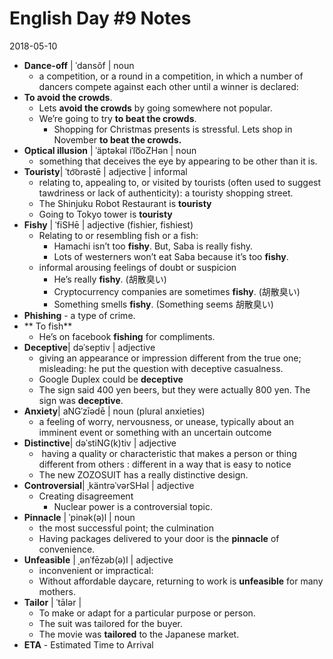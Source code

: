 # English Day #9 Notes
2018-05-10
- **Dance-off** | ˈdansôf | noun
	- a competition, or a round in a competition, in which a number of dancers compete against each other until a winner is declared: 
- **To avoid the crowds**. 
	- Lets **avoid the crowds** by going somewhere not popular.
	- We’re going to try **to beat the crowds**. 
		- Shopping for Christmas presents is stressful. Lets shop in November **to beat the crowds.**
- **Optical illusion** | ˈäptəkəl iˈlo͞oZHən | noun
	- something that deceives the eye by appearing to be other than it is.
- **Touristy**| ˈto͝orəstē | adjective | informal
	- relating to, appealing to, or visited by tourists (often used to suggest tawdriness or lack of authenticity): a touristy shopping street.
	- The Shinjuku Robot Restaurant is **touristy**
	- Going to Tokyo tower is **touristy**
- **Fishy** | ˈfiSHē | adjective (fishier, fishiest)
	- Relating to or resembling fish or a fish:
		- Hamachi isn’t too **fishy**. But, Saba is really fishy. 
		- Lots of westerners won’t eat Saba because it’s too **fishy**.
	- informal arousing feelings of doubt or suspicion
		- He’s really **fishy**. (胡散臭い)
		- Cryptocurrency companies are sometimes **fishy**. (胡散臭い)
		- Something smells **fishy**. (Something seems 胡散臭い)
- **Phishing** - a type of crime. 
- ** To fish**
	- He’s on facebook **fishing** for compliments. 
- **Deceptive**| dəˈseptiv | adjective
	- giving an appearance or impression different from the true one; misleading: he put the question with deceptive casualness.
	- Google Duplex could be **deceptive**
	- The sign said 400 yen beers, but they were actually 800 yen. The sign was **deceptive**. 
- **Anxiety**| aNGˈzīədē | noun (plural anxieties)
	- a feeling of worry, nervousness, or unease, typically about an imminent event or something with an uncertain outcome
- **Distinctive**| dəˈstiNG(k)tiv | adjective
	-  having a quality or characteristic that makes a person or thing different from others : different in a way that is easy to notice
	- The new ZOZOSUIT has a really distinctive design. 
- **Controversial**| ˌkäntrəˈvərSHəl | adjective
	- Creating disagreement
		- Nuclear power is a controversial topic. 
- **Pinnacle** | ˈpinək(ə)l | noun
	-  the most successful point; the culmination
	- Having packages delivered to your door is the **pinnacle** of convenience.
- **Unfeasible** | ˌənˈfēzəb(ə)l | adjective
	- inconvenient or impractical: 
	- Without affordable daycare, returning to work is **unfeasible** for many mothers.
- **Tailor** | ˈtālər |
	- To make or adapt for a particular purpose or person.
	- The suit was tailored for the buyer.
	- The movie was **tailored** to the Japanese market. 
- **ETA** - Estimated Time to Arrival
